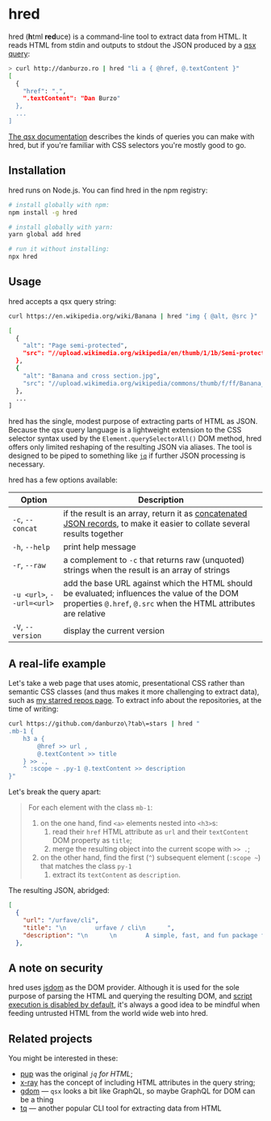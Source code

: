 # hred

hred (**h**tml **red**uce) is a command-line tool to extract data from HTML. It reads HTML from stdin and outputs to stdout the JSON produced by a [qsx query](https://github.com/danburzo/qsx):

```bash
> curl http://danburzo.ro | hred "li a { @href, @.textContent }"
[
  {
    "href": ".",
    ".textContent": "Dan Burzo"
  },
  ...
]
``` 

[The qsx documentation](https://github.com/danburzo/qsx) describes the kinds of queries you can make with hred, but if you're familiar with CSS selectors you're mostly good to go.

## Installation

hred runs on Node.js. You can find hred in the npm registry:

```bash
# install globally with npm:
npm install -g hred

# install globally with yarn:
yarn global add hred

# run it without installing:
npx hred 
```

## Usage

hred accepts a qsx query string:

```bash
curl https://en.wikipedia.org/wiki/Banana | hred "img { @alt, @src }"

[
  {
    "alt": "Page semi-protected",
    "src": "//upload.wikimedia.org/wikipedia/en/thumb/1/1b/Semi-protection-shackle.svg/20px-Semi-protection-shackle.svg.png"
  },
  {
    "alt": "Banana and cross section.jpg",
    "src": "//upload.wikimedia.org/wikipedia/commons/thumb/f/ff/Banana_and_cross_section.jpg/250px-Banana_and_cross_section.jpg"
  },
  ...
]
```

hred has the single, modest purpose of extracting parts of HTML as JSON. Because the qsx query language is a lightweight extension to the CSS selector syntax used by the `Element.querySelectorAll()` DOM method, hred offers only limited reshaping of the resulting JSON via aliases. The tool is designed to be piped to something like [`jq`](https://stedolan.github.io/jq/) if further JSON processing is necessary.

hred has a few options available:

Option | Description
------ | -----------
`-c`, `--concat` | if the result is an array, return it as [concatenated JSON records](https://en.wikipedia.org/wiki/JSON_streaming#Concatenated_JSON), to make it easier to collate several results together
`-h`, `--help` | print help message
`-r`, `--raw` | a complement to `-c` that returns raw (unquoted) strings when the result is an array of strings
`-u <url>`, `--url=<url>` | add the base URL against which the HTML should be evaluated; influences the value of the DOM properties `@.href`, `@.src` when the HTML attributes are relative
`-V`, `--version` | display the current version

## A real-life example

Let's take a web page that uses atomic, presentational CSS rather than semantic CSS classes (and thus makes it more challenging to extract data), such as [my starred repos page](https://github.com/danburzo?tab=stars). To extract info about the repositories, at the time of writing:

```bash
curl https://github.com/danburzo\?tab\=stars | hred "
.mb-1 {
	h3 a { 
		@href >> url , 
		@.textContent >> title 
	} >> ., 
	^ :scope ~ .py-1 @.textContent >> description 
}"
```

Let's break the query apart:

> For each element with the class `mb-1`:
> 1. on the one hand, find `<a>` elements nested into `<h3>`s: 
>    1. read their `href` HTML attribute as `url` and their `textContent` DOM property as `title`;
>    2. merge the resulting object into the current scope with `>> .`;
> 1. on the other hand, find the first (`^`) subsequent element (`:scope ~`) that matches the class `py-1`
>    1. extract its `textContent` as `description`. 

The resulting JSON, abridged:

```json
[
  {
    "url": "/urfave/cli",
    "title": "\n        urfave / cli\n      ",
    "description": "\n      \n        A simple, fast, and fun package for building command line apps in Go\n      \n  "
  },
```

## A note on security

hred uses [jsdom](https://github.com/jsdom/jsdom) as the DOM provider. Although it is used for the sole purpose of parsing the HTML and querying the resulting DOM, and [script execution is disabled by default](https://github.com/jsdom/jsdom#executing-scripts), it's always a good idea to be mindful when feeding untrusted HTML from the world wide web into hred.

## Related projects

You might be interested in these:

* [pup](https://github.com/ericchiang/pup/) was the original _`jq` for HTML_;
* [x-ray](https://github.com/matthewmueller/x-ray) has the concept of including HTML attributes in the query string; 
* [gdom](https://github.com/syrusakbary/gdom) — `qsx` looks a bit like GraphQL, so maybe GraphQL for DOM can be a thing
* [tq](https://github.com/plainas/tq) — another popular CLI tool for extracting data from HTML